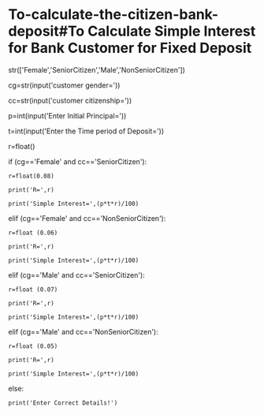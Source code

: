 # To-calculate-the-citizen-bank-deposit#To Calculate Simple Interest for Bank Customer for Fixed Deposit 

str(['Female','SeniorCitizen','Male','NonSeniorCitizen']) 

cg=str(input('customer gender=')) 

cc=str(input('customer citizenship=')) 

p=int(input('Enter Initial Principal=')) 

t=int(input('Enter the Time period of Deposit=')) 

r=float() 

if (cg=='Female' and cc=='SeniorCitizen'): 

    r=float(0.08) 

    print('R=',r) 

    print('Simple Interest=',(p*t*r)/100) 

elif (cg=='Female' and cc=='NonSeniorCitizen'): 

    r=float (0.06) 

    print('R=',r) 

    print('Simple Interest=',(p*t*r)/100) 

elif (cg=='Male' and cc=='SeniorCitizen'): 

    r=float (0.07) 

    print('R=',r) 

    print('Simple Interest=',(p*t*r)/100) 

elif (cg=='Male' and cc=='NonSeniorCitizen'): 

    r=float (0.05) 

    print('R=',r) 

    print('Simple Interest=',(p*t*r)/100) 

else: 

    print('Enter Correct Details!')
